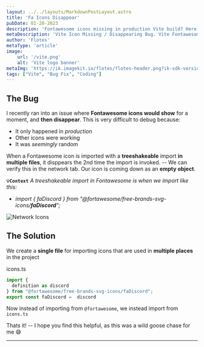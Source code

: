 ```yaml
---
layout: ../../layouts/MarkdownPostLayout.astro
title: 'Fa Icons Disappear'
pubDate: 01-20-2023
description: 'Fontawesome icons missing in production Vite build? Here is a possible cause and solution'
metaDescription: 'Vite Icon Missing / Disappearing Bug. Vite Fontawesome Icons Disappear in Production. My Font Awesome icons are randomly missing.'
author: 'Flotes'
metaType: 'article'
image:
    url: '/vite.png' 
    alt: 'Vite logo banner'
metaImg: 'https://ik.imagekit.io/flotes/flotes-header.png?ik-sdk-version=javascript-1.4.3&updatedAt=1674667619507'
tags: ["Vite", "Bug Fix", "Coding"]
---
```


## The Bug
I recently ran into an issue where **Fontawesome icons would show** for a moment, and **then disappear**. This is very difficult to debug because:
- It only happened in *production*
- Other icons were working
- It was *seemingly* random

When a Fontawesome icon is imported with a **treeshakeable** import **in multiple files**, it disppears the 2nd time the import is invoked. -- We can verify this in the network tab. Our icon is coming down as an **empty object**. 

**`💡Context`**  *A treeshakeable import in Fontawesome is when we import like this:*

- *import { faDiscord } from "@fortawesome/free-brands-svg-icons/**faDiscord**";*

![Network Icons](/network-icons.png)


## The Solution

We create a **single file** for importing icons that are used in **multiple places** in the project

<div class="file-header">
  <div class="circles">
    <div class="circle red"></div>
    <div class="circle yellow"></div>
    <div class="circle green"></div>
  </div>
  icons.ts
</div>

```typescript
import {
  definition as discord 
} from "@fortawesome/free-brands-svg-icons/faDiscord";
export const faDiscord =  discord
```

Now instead of importing from `@fortawesome`, we instead import from `icons.ts`

Thats it! -- I hope you find this helpful, as this was a wild goose chase for me 😅

---


